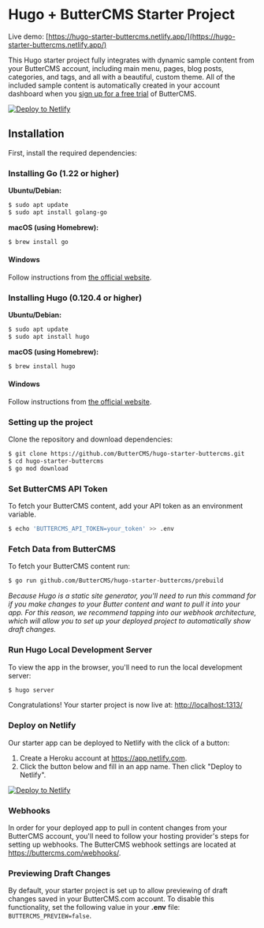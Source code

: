 # Hugo + ButterCMS Starter Project

Live demo: [https://hugo-starter-buttercms.netlify.app/](https://hugo-starter-buttercms.netlify.app/) 

This Hugo starter project fully integrates with dynamic sample content from your ButterCMS account, including main menu, pages, blog posts, categories, and tags, and all with a beautiful, custom theme. All of the included sample content is automatically created in your account dashboard when you 
[sign up for a free trial](https://buttercms.com/join/) of ButterCMS.

[![Deploy to Netlify](https://www.netlify.com/img/deploy/button.svg)](https://app.netlify.com/start/deploy?repository=https://github.com/ButterCMS/hugo-starter-buttercms#BUTTERCMS_API_TOKEN=Your_ButterCMS_Token_Here&BUTTERCMS_PREVIEW=false)


## Installation

First, install the required dependencies:

### Installing Go (1.22 or higher)

**Ubuntu/Debian:**
```bash
$ sudo apt update
$ sudo apt install golang-go
```

**macOS (using Homebrew):**
```bash
$ brew install go
```

#### Windows
Follow instructions from [the official website](https://go.dev/doc/install).

### Installing Hugo (0.120.4 or higher)

**Ubuntu/Debian:**
```bash
$ sudo apt update
$ sudo apt install hugo
```

**macOS (using Homebrew):**
```bash
$ brew install hugo
```

#### Windows
Follow instructions from [the official website](https://gohugo.io/installation/windows/).

### Setting up the project

Clone the repository and download dependencies:

```bash
$ git clone https://github.com/ButterCMS/hugo-starter-buttercms.git
$ cd hugo-starter-buttercms
$ go mod download 
```

### Set ButterCMS API Token

To fetch your ButterCMS content, add your API token as an environment variable. 

```bash
$ echo 'BUTTERCMS_API_TOKEN=your_token' >> .env
```

### Fetch Data from ButterCMS

To fetch your ButterCMS content run:

```bash
$ go run github.com/ButterCMS/hugo-starter-buttercms/prebuild
```

*Because Hugo is a static site generator, you'll need to run this command for if you make changes to your Butter content and want to pull it into your app. For this reason, we recommend tapping into our webhook architecture, which will allow you to set up your deployed project to automatically show draft changes.*

### Run Hugo Local Development Server

To view the app in the browser, you'll need to run the local development server:

```bash
$ hugo server
```

Congratulations! Your starter project is now live at: [http://localhost:1313/](http://localhost:1313/)

### Deploy on Netlify

Our starter app can be deployed to Netlify with the click of a button:

1. Create a Heroku account at https://app.netlify.com.
2. Click the button below and fill in an app name. Then click "Deploy to Netlify".

[![Deploy to Netlify](https://www.netlify.com/img/deploy/button.svg)](https://app.netlify.com/start/deploy?repository=https://github.com/ButterCMS/hugo-starter-buttercms#BUTTERCMS_API_TOKEN=Your_ButterCMS_Token_Here&BUTTERCMS_PREVIEW=false)

### Webhooks

In order for your deployed app to pull in content changes from your ButterCMS account, you'll need to follow your hosting provider's steps for setting up webhooks. The ButterCMS webhook settings are located at https://buttercms.com/webhooks/. 

### Previewing Draft Changes

By default, your starter project is set up to allow previewing of draft changes saved in your ButterCMS.com account. To disable this functionality, set the following value in your **.env** file: `BUTTERCMS_PREVIEW=false`.
